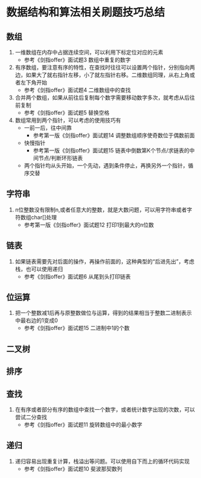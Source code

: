 # 数据结构和算法相关刷题技巧总结

## 数组
1. 一维数组在内存中占据连续空间，可以利用下标定位对应的元素 
	- 参考《剑指offer》面试题3 数组中重复的数字
2. 有序数组，要注意有序的特性，在查找时往往可以设置两个指针，分别指向两边，如果大了就右指针左移，小了就左指针右移。二维数组同理，从右上角或者左下角开始
	- 参考《剑指offer》面试题4 二维数组中的查找
3. 合并两个数组，如果从前往后复制每个数字需要移动数字多次，就考虑从后往前复制
	- 参考《剑指offer》面试题5 替换空格
4. 数组常用到两个指针，可以考虑的使用技巧有
	- 一前一后，往中间靠
		- 参考第一版《剑指offer》面试题14 调整数组顺序使奇数位于偶数前面
	- 快慢指针
		- 参考第一版《剑指offer》面试题15 链表中倒数第K个节点/求链表的中间节点/判断环形链表
	- 两个指针均从头开始，一个先动，遇到条件停止，再换另外一个指针，循序交替

## 字符串
1. n位整数没有限制n,或者任意大的整数，就是大数问题，可以用字符串或者字符数组char[]处理
	- 参考第一版《剑指offer》面试题12 打印1到最大的n位数
## 链表
1. 如果链表需要先对后面的操作，再操作前面的，这种典型的“后进先出”，考虑栈，也可以使用递归
	- 参考《剑指offer》面试题6 从尾到头打印链表
## 位运算
1. 把一个整数减1后再与原整数做位与运算，得到的结果相当于整数二进制表示中最右边的1变成0
	- 参考《剑指offer》面试题15 二进制中1的个数

## 二叉树

## 排序

## 查找
1. 在有序或者部分有序的数组中查找一个数字，或者统计数字出现的次数，可以尝试二分查找
	- 参考《剑指offer》面试题11 旋转数组中的最小数字
## 递归
1. 递归容易出现重复计算，栈溢出等问题。可以使用自下而上的循环代码实现
	- 参考《剑指offer》面试题10 斐波那契数列
